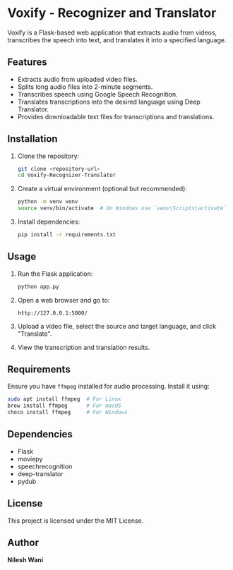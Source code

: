 # Voxify - Recognizer and Translator

Voxify is a Flask-based web application that extracts audio from videos, transcribes the speech into text, and translates it into a specified language.

## Features
- Extracts audio from uploaded video files.
- Splits long audio files into 2-minute segments.
- Transcribes speech using Google Speech Recognition.
- Translates transcriptions into the desired language using Deep Translator.
- Provides downloadable text files for transcriptions and translations.

## Installation

1. Clone the repository:
   ```sh
   git clone <repository-url>
   cd Voxify-Recognizer-Translator
   ```

2. Create a virtual environment (optional but recommended):
   ```sh
   python -m venv venv
   source venv/bin/activate  # On Windows use `venv\Scripts\activate`
   ```

3. Install dependencies:
   ```sh
   pip install -r requirements.txt
   ```

## Usage

1. Run the Flask application:
   ```sh
   python app.py
   ```

2. Open a web browser and go to:
   ```
   http://127.0.0.1:5000/
   ```

3. Upload a video file, select the source and target language, and click "Translate".

4. View the transcription and translation results.

## Requirements
Ensure you have `ffmpeg` installed for audio processing. Install it using:
```sh
sudo apt install ffmpeg  # For Linux
brew install ffmpeg      # For macOS
choco install ffmpeg     # For Windows
```

## Dependencies
- Flask
- moviepy
- speechrecognition
- deep-translator
- pydub

## License
This project is licensed under the MIT License.


## Author
**Nilesh Wani**

